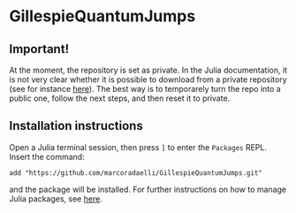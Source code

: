 # GillespieQuantumJumps 

## Important!
At the moment, the repository is set as private. In the Julia documentation, it is not very clear whether it is possible to download from a private repository (see for instance [here](https://discourse.julialang.org/t/more-problems-trying-to-add-packages-from-private-repos/69059)). The best way is to temporarely turn the repo into a public one, follow the next steps, and then reset it to private.

## Installation instructions
Open a Julia terminal session, then press `]` to enter the `Packages` REPL. Insert the command:
```
add "https://github.com/marcoradaelli/GillespieQuantumJumps.git"
```
and the package will be installed. For further instructions on how to manage Julia packages, see [here](https://docs.julialang.org/en/v1/stdlib/Pkg/).
